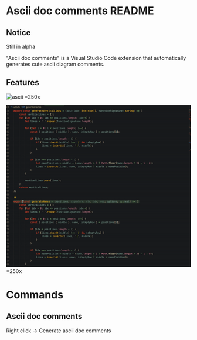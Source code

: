 # Ascii doc comments README

## Notice
Still in alpha

"Ascii doc comments" is a Visual Studio Code extension that automatically generates cute ascii diagram comments.
## Features

![ascii](https://user-images.githubusercontent.com/13149550/83000472-b3824e80-a00a-11ea-8f81-bbc901199102.png) =250x

![Demo](video.gif) =250x

# Commands
## Ascii doc comments
Right click -> Generate ascii doc comments
